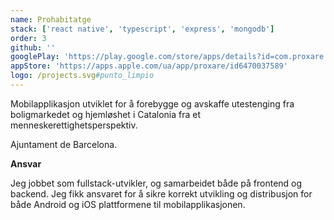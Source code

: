 ```yaml
---
name: Prohabitatge
stack: ['react native', 'typescript', 'express', 'mongodb']
order: 3
github: ''
googlePlay: 'https://play.google.com/store/apps/details?id=com.proxare.android'
appStore: 'https://apps.apple.com/ua/app/proxare/id6470037589'
logo: /projects.svg#punto_limpio
---
```


Mobilapplikasjon utviklet for å forebygge og avskaffe utestenging fra boligmarkedet
og hjemløshet i Catalonia fra et menneskerettighetsperspektiv.<p>Ajuntament de
Barcelona.</p>

<b>Ansvar</b>

Jeg jobbet som fullstack-utvikler, og samarbeidet både på frontend og backend. Jeg
fikk ansvaret for å sikre korrekt utvikling og distribusjon for både Android og iOS
plattformene til mobilapplikasjonen.
